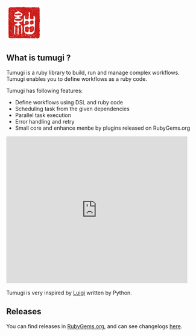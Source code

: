 ![logo](/images/logo_s.png)

## What is tumugi ?

Tumugi is a ruby library to build, run and manage complex workflows. Tumugi enables you to define workflows as a ruby code.

Tumugi has following features:

- Define workflows using DSL and ruby code
- Scheduling task from the given dependencies
- Parallel task execution
- Error handling and retry
- Small core and enhance menbe by plugins released on RubyGems.org

<iframe src="https://docs.google.com/presentation/d/1KnUcKZgLNKXoi-4UFMNQHGup8Tb4_3XBhO4Ov_ZXMOY/embed?start=false&loop=false&delayms=5000&slide=5" frameborder="0" width="480" height="389" allowfullscreen="true" mozallowfullscreen="true" webkitallowfullscreen="true"></iframe>

Tumugi is very inspired by [Luigi](https://github.com/spotify/luigi) written by Python.

## Releases

You can find releases in [RubyGems.org](https://rubygems.org/gems/tumugi), and can see changelogs [here](https://github.com/tumugi/tumugi/blob/master/CHANGELOG.md).
